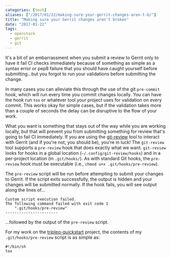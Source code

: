```yaml
---
categories: [tech]
aliases: ["/2017/01/22/making-sure-your-gerrit-changes-aren-t-b/"]
title: "Making sure your Gerrit changes aren't broken"
date: "2017-01-22"
tags:
  - openstack
  - gerrit
  - git
---
```


It's a bit of an embarrassment when you submit a review to Gerrit only
to have it fail CI checks immediately because of something as simple
as a syntax error or pep8 failure that you should have caught yourself
before submitting...but you forgot to run your validations before
submitting the change.

In many cases you can alleviate this through the use of the git
`pre-commit` hook, which will run every time you commit changes
locally.  You can have the hook run `tox` or whatever tool your
project uses for validation on every commit.  This works okay for
simple cases, but if the validation takes more than a couple of
seconds the delay can be disruptive to the flow of your work.

What you want is something that stays out of the way while you are
working locally, but that will prevent you from submitting something
for review that's going to fail CI immediately.  If you are using the
[git-review][] tool to interact with Gerrit (and if you're not, you
should be), you're in luck! The `git-review` tool supports a
`pre-review` hook that does exactly what we want.  `git-review` looks
for hooks in a global location (`~/.config/git-review/hooks`) and in a
per-project location (in `.git/hooks/`).  As with standard Git hooks,
the `pre-review` hook must be executable (i.e., `chmod u+x
.git/hooks/pre-review`).

The `pre-review` script will be run before attempting to submit your
changes to Gerrit.  If the script exits successfully, the output is
hidden and your changes will be submitted normally.  If the hook
fails, you will see output along the lines of...

    Custom script execution failed.
    The following command failed with exit code 1
        ".git/hooks/pre-review"
    -----------------------

...followed by the output of the `pre-review` script.

For my work on the [tripleo-quickstart][] project, the contents of my
`.git/hooks/pre-review` script is as simple as:

    #!/bin/sh
    tox

[git-review]: http://docs.openstack.org/infra/git-review/
[tripleo-quickstart]: https://github.com/openstack/tripleo-quickstart
